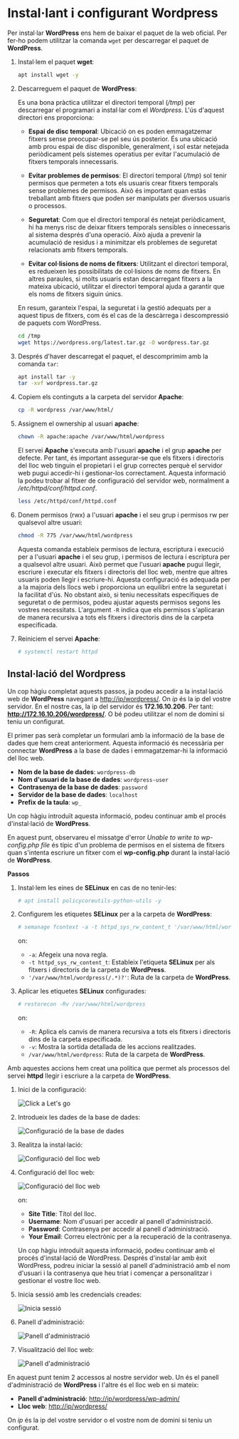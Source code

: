 # Instal·lant i configurant Wordpress

Per instal·lar **WordPress** ens hem de baixar el paquet de la web oficial. Per fer-ho podem utilitzar la comanda `wget` per descarregar el paquet de **WordPress**.

1. Instal·lem el paquet **wget**:

    ```bash
    apt install wget -y
    ```

2. Descarreguem el paquet de **WordPress**:

    Es una bona pràctica utilitzar el directori temporal (*/tmp*) per descarregar el programari a instal·lar com el *Wordpress*. L'ús d'aquest directori ens proporciona:

   * **Espai de disc temporal**: Ubicació on es poden emmagatzemar fitxers sense preocupar-se pel seu ús posterior. És una ubicació amb prou espai de disc disponible, generalment, i sol estar netejada periòdicament pels sistemes operatius per evitar l'acumulació de fitxers temporals innecessaris.

   * **Evitar problemes de permisos**: El directori temporal (*/tmp*) sol tenir permisos que permeten a tots els usuaris crear fitxers temporals sense problemes de permisos. Això és important quan estàs treballant amb fitxers que poden ser manipulats per diversos usuaris o processos.

   * **Seguretat**: Com que el directori temporal és netejat periòdicament, hi ha menys risc de deixar fitxers temporals sensibles o innecessaris al sistema després d'una operació. Això ajuda a prevenir la acumulació de residus i a minimitzar els problemes de seguretat relacionats amb fitxers temporals.

   * **Evitar col·lisions de noms de fitxers**: Utilitzant el directori temporal, es redueixen les possibilitats de col·lisions de noms de fitxers. En altres paraules, si molts usuaris estan descarregant fitxers a la mateixa ubicació, utilitzar el directori temporal ajuda a garantir que els noms de fitxers siguin únics.

   En resum, garanteix l'espai, la seguretat i la gestió adequats per a aquest tipus de fitxers, com és el cas de la descàrrega i descompressió de paquets com WordPress.

    ```bash
    cd /tmp
    wget https://wordpress.org/latest.tar.gz -O wordpress.tar.gz
    ```

3. Després d'haver descarregat el paquet, el descomprimim amb la comanda `tar`:

    ```bash
    apt install tar -y
    tar -xvf wordpress.tar.gz
    ```

4. Copiem els continguts a la carpeta del servidor **Apache**:

    ```bash
    cp -R wordpress /var/www/html/
    ```

5. Assignem el ownership al usuari **apache**:

    ```bash
    chown -R apache:apache /var/www/html/wordpress
    ```

    El servei **Apache** s'executa amb l'usuari **apache** i el grup **apache** per defecte. Per tant, és important assegurar-se que els fitxers i directoris del lloc web tinguin el propietari i el grup correctes perquè el servidor web pugui accedir-hi i gestionar-los correctament. Aquesta informació la podeu trobar al fitxer de configuració del servidor web, normalment a */etc/httpd/conf/httpd.conf*.

    ```bash
    less /etc/httpd/conf/httpd.conf
    ```

6. Donem permisos (rwx) a l'usuari **apache** i el seu grup i permisos rw per qualsevol altre usuari:

    ```bash
    chmod -R 775 /var/www/html/wordpress
    ```

    Aquesta comanda estableix permisos de lectura, escriptura i execució per a l'usuari **apache** i el seu grup, i permisos de lectura i escriptura per a qualsevol altre usuari. Això permet que l'usuari **apache** pugui llegir, escriure i executar els fitxers i directoris del lloc web, mentre que altres usuaris poden llegir i escriure-hi. Aquesta configuració és adequada per a la majoria dels llocs web i proporciona un equilibri entre la seguretat i la facilitat d'ús. No obstant això, si teniu necessitats específiques de seguretat o de permisos, podeu ajustar aquests permisos segons les vostres necessitats. L'argument `-R` indica que els permisos s'aplicaran de manera recursiva a tots els fitxers i directoris dins de la carpeta especificada.

7. Reiniciem el servei **Apache**:

    ```bash
    # systemctl restart httpd
    ```

## Instal·lació del Wordpress

Un cop hàgiu completat aquests passos, ja podeu accedir a la instal·lació web de **WordPress** navegant a [http://ip/wordpress/](http://ip/wordpress/). On *ip* és la ip del vostre servidor. En el nostre cas, la ip del servidor és **172.16.10.206**. Per tant: **http://172.16.10.206/wordpress/**. O bé podeu utilitzar el nom de domini si teniu un configurat.

El primer pas serà completar un formulari amb la informació de la base de dades que hem creat anteriorment. Aquesta informació és necessària per connectar **WordPress** a la base de dades i emmagatzemar-hi la informació del lloc web.

* **Nom de la base de dades**: `wordpress-db`
* **Nom d'usuari de la base de dades**: `wordpress-user`
* **Contrasenya de la base de dades**: `password`
* **Servidor de la base de dades**: `localhost`
* **Prefix de la taula**: `wp_`

Un cop hàgiu introduït aquesta informació, podeu continuar amb el procés d'instal·lació de **WordPress**.

En aquest punt, observareu el missatge d'error *Unable to write to wp-config.php file*  és típic d'un problema de permisos en el sistema de fitxers quan s'intenta escriure un fitxer com el **wp-config.php** durant la instal·lació de **WordPress**. 

**Passos**

1. Instal·lem les eines de **SELinux** en cas de no tenir-les:

    ```bash
    # apt install policycoreutils-python-utils -y
    ```

2. Configurem les etiquetes **SELinux** per a la carpeta de **WordPress**:

    ```bash
    # semanage fcontext -a -t httpd_sys_rw_content_t '/var/www/html/wordpress(/.*)?'
    ```

    on:
    * `-a`: Afegeix una nova regla.
    * `-t httpd_sys_rw_content_t`: Estableix l'etiqueta **SELinux** per als fitxers i directoris de la carpeta de **WordPress**.
    * `'/var/www/html/wordpress(/.*)?'`: Ruta de la carpeta de **WordPress**.


3. Aplicar les etiquetes **SELinux** configurades:

    ```bash
    # restorecon -Rv /var/www/html/wordpress
    ```

    on:
    * `-R`: Aplica els canvis de manera recursiva a tots els fitxers i directoris dins de la carpeta especificada.
    * `-v`: Mostra la sortida detallada de les accions realitzades.
    * `/var/www/html/wordpress`: Ruta de la carpeta de **WordPress**.

Amb aquestes accions hem creat una política que permet als processos del servei **httpd** llegir i escriure a la carpeta de **WordPress**.

1. Inici de la configuració:

    ![Click a Let's go](../figures/wordpress-mono/wp1.png)

2. Introdueix les dades de la base de dades:

    ![Configuració de la base de dades](../figures/wordpress-mono/wp2.png)

3. Realitza la instal·lació:

    ![Configuració del lloc web](../figures/wordpress-mono/wp3.png)

4. Configuració del lloc web:

    ![Configuració del lloc web](../figures/wordpress-mono/wp4.png)

    on:

    * **Site Title**: Títol del lloc.
    * **Username**: Nom d'usuari per accedir al panell d'administració.
    * **Password**: Contrasenya per accedir al panell d'administració.
    * **Your Email**: Correu electrònic per a la recuperació de la contrasenya.

    Un cop hàgiu introduït aquesta informació, podeu continuar amb el procés d'instal·lació de WordPress. Després d'instal·lar amb èxit WordPress, podreu iniciar la sessió al panell d'administració amb el nom d'usuari i la contrasenya que heu triat i començar a personalitzar i gestionar el vostre lloc web.
  
5. Inicia sessió amb les credencials creades:

    ![Inicia sessió](../figures/wordpress-mono/wp5.png)

6. Panell d'administració:

    ![Panell d'administració](../figures/wordpress-mono/wp6.png)

7. Visualització del lloc web:

    ![Panell d'administració](../figures/wordpress-mono/wp7.png)

En aquest punt tenim 2 accessos al nostre servidor web. Un és el panell d'administració de **WordPress** i l'altre és el lloc web en si mateix:

* **Panell d'administració**: [http://ip/wordpress/wp-admin/](http://ip/wordpress/wp-admin/)
* **Lloc web**: [http://ip/wordpress/](http://ip/wordpress/)

On *ip* és la ip del vostre servidor o el vostre nom de domini si teniu un configurat.
